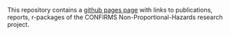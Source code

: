 This repository contains a [github pages
page](https://simnph.github.io/NPH_links/ "github pages page") with
links to publications, reports, r-packages of the CONFIRMS
Non-Proportional-Hazards research project.
